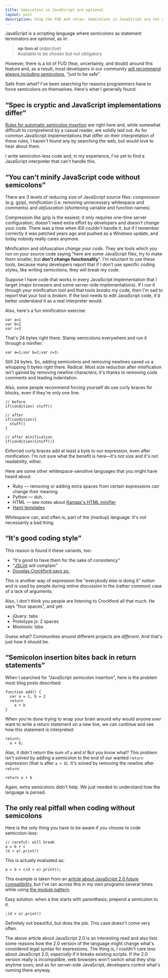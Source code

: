 ```yaml
---
title: Semicolons in JavaScript are optional
layout: post
description: Stop the FUD and relax. Semicolons in JavaScript are not needed.
---
```


JavaScript is a scripting language where semicolons as statement terminators are *optional*, as in:

> <strong>op·tion·al</strong> (<i>adjective</i>)  
> Available to be chosen but not obligatory

However, there is a lot of FUD (fear, uncertainty, and doubt) around this feature and, as a result, most developers in our community [will recommend always including semicolons][so], <q>just to be safe</q>.

Safe from *what?* I've been searching for reasons programmers have to force semicolons on themselves. Here's what I generally found:


## <q>Spec is cryptic and JavaScript implementations differ</q>

[Rules for automatic semicolon insertion][insertion] are right here and, while somewhat difficult to comprehend by a casual reader, are solidly laid out. As for common JavaScript implementations that differ on their interpretation of these rules, I haven't found any by searching the web, but would love to hear about them.

I write semicolon-less code and, in my experience, I've yet to find a JavaScript interpreter that can't handle this.


## <q>You can't minify JavaScript code without semicolons</q>

There are 3 levels of reducing size of JavaScript source files: *compression* (e.g. gzip), *minification* (i.e. removing unnecessary whitespace and comments) and *obfuscation* (shortening variable and function names).

Compression like gzip is the easiest; it only requires one-time server configuration, doesn't need extra effort by developers and *doesn't change* your code. There was a time when IE6 couldn't handle it, but if I remember correctly it was patched years ago and pushed as a Windows update, and today nobody really cares anymore.

Minification and obfuscation *change your code*. They are tools which you run on your source code saying "here are some JavaScript files, try to make them smaller, but **don't change functionality**". I'm reluctant to use these tools, because many developers report that if I don't use specific coding styles, like writing semicolons, they will break my code.

Suppose I have code that works in every JavaScript implementation that I target (major browsers and some server-side implementations). If I run it through your minification tool and that tools *breaks* my code, then I'm sad to report that your tool is *broken*. If the tool needs to edit JavaScript code, it'd better understand it as a real interpreter would.

Also, here's a fun minification exercise:

    var a=1
    var b=2
    var c=3

That's 24 bytes right there. Stamp semicolons everywhere and run it through a minifier:

    var a=1;var b=2;var c=3;

Still 24 bytes. So, adding semicolons and removing newlines saved us a whopping 0 bytes right there. Radical. Most size reduction after minification isn't gained by removing newline characters; it's thanks to removing code comments and leading indentation.

Also, some people recommend forcing yourself do use curly braces for blocks, even if they're only one line:

    // before
    if(condition) stuff()
    
    // after
    if(condition){
      stuff()
    }
    
    // after minification
    if(condition){stuff()}

Enforced curly braces add at least a byte to our expression, even after minification. I'm not sure what the benefit is here—it's not size and it's not readability, either.

Here are some other whitespace-sensitive languages that you might have heard about:

* Ruby — removing or adding extra spaces from certain expressions can change their meaning
* Python — duh.
* HTML — see notes about [Kangax's HTML minifier][html]
* [Haml templates][haml]

Whitespace can, and often is, part of the (markup) language. It's not necessarily a bad thing.


## <q>It's good coding style</q>

This reason is found it these variants, too:

* <q>It's good to have them for the sake of consistency</q>
* <q>[JSLint][] will complain</q>
* [Douglas Crockford says so.][crockford]

This is another way of expression the "everybody else is doing it" notion and is used by people during online discussion in the (rather common) case of a lack of arguments.

Also, I don't think you people are listening to Crockford all that much. He says "four spaces", and yet:

* jQuery: tabs
* Prototype.js: 2 spaces
* Mootools: tabs

Guess what? Communities around different projects are *different*. And that's just how it should be.


## <q>Semicolon insertion bites back in return statements</q>

When I searched for "JavaScript semicolon insertion", here is the problem most blog posts described:

    function add() {
      var a = 1, b = 2
      return
        a + b
    }

When you're done trying to wrap your brain around why would anyone *ever* want to write a return statement on a new line, we can continue and see how this statement is interpreted:

    return;
      a + b;

Alas, it didn't return the sum of `a` and `b`! But you know what? This problem isn't solved by adding a semicolon to the end of our wanted `return` expression (that is after `a + b`). It's solved by removing the newline after `return`:

    return a + b

Again, extra semicolons didn't help. We just needed to understand how the language is parsed.


## The only real pitfall when coding without semicolons

Here is the only thing you have to be aware if you choose to code semicolon-less:

    // careful: will break
    a = b + c
    (d + e).print()

This is actually evaluated as:

    a = b + c(d + e).print();

This example is taken from an [article about JavaScript 2.0 future compatibility][mozilla], but I've ran across this in my own programs several times while using [the module pattern][module].

Easy solution: when a line starts with parenthesis, prepend a semicolon to it.

    ;(d + e).print()

Definitely not beautiful, but does the job. This case doesn't come very often.

The above article about JavaScript 2.0 is an interesting read and also lists some reasons how the 2.0 version of the language might change what's considered legal syntax for expressions. The thing is, I couldn't care less about JavaScript 2.0; *especially* if it breaks existing scripts. If the 2.0 version really is incompatible, web browsers won't switch what they ship anytime soon; and as for server-side JavaScript, developers control what's running there anyway.


[crockford]: http://javascript.crockford.com/code.html "Code Conventions for the JavaScript Programming Language"
[so]: http://stackoverflow.com/questions/444080/do-you-recommend-using-semicolons-after-every-statement-in-javascript "Do you recommend using semicolons after every statement in JavaScript? on StackOverflow"
[mozilla]: http://www.mozilla.org/js/language/js20-2000-07/rationale/syntax.html "Semicolon Insertion future compatibility with JavaScript 2.0"
[insertion]: http://bclary.com/2004/11/07/#a-7.9 "Automatic Semicolon Insertion in ECMAScript Language Specification"
[html]: http://perfectionkills.com/experimenting-with-html-minifier/ "Experimenting with html minifier"
[haml]: http://haml-lang.com/
[jslint]: http://www.jslint.com/ "The JavaScript Code Quality Tool"
[module]: http://www.yuiblog.com/blog/2007/06/12/module-pattern/